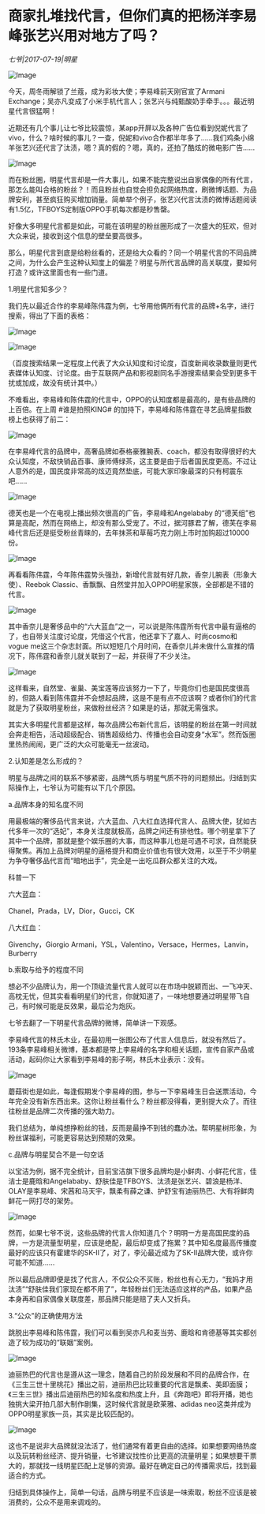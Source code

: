 # 商家扎堆找代言，但你们真的把杨洋李易峰张艺兴用对地方了吗？

*七爷|2017-07-19|明星*

![Image](http://p1.pstatp.com/large/31cf00019e7a3b5b89dc)

今天，周冬雨解锁了兰蔻，成为彩妆大使；李易峰前天刚官宣了Armani Exchange；吴亦凡变成了小米手机代言人；张艺兴与纯甄酸奶手牵手。。。最近明星代言很猛啊！

近期还有几个事儿让七爷比较震惊，某app开屏以及各种广告位看到倪妮代言了vivo，什么？啥时候的事儿？一查，倪妮和vivo合作都半年多了……我们鸡条小绵羊张艺兴还代言了汰渍，嗯？真的假的？嗯，真的，还拍了酷炫的微电影广告……

![Image](http://p3.pstatp.com/large/31d00000d39868f10a20)

而在粉丝圈，明星代言却是一件大事儿，如果不能完整说出自家偶像的所有代言，那怎么能叫合格的粉丝？！而且粉丝也自觉会担负起网络热度，刷微博话题、为品牌安利，甚至疯狂购买增加销量。简单举个例子，张艺兴代言汰渍的微博话题阅读有1.5亿，TFBOYS定制版OPPO手机每次都是秒售罄。

好像大多明星代言都是如此，可能在该明星的粉丝圈形成了一次盛大的狂欢，但对大众来说，接收到这个信息的壁垒要高很多。

那么，明星代言到底是给粉丝看的，还是给大众看的？同一个明星代言的不同品牌之间，为什么会产生这种认知度上的偏差？明星与所代言品牌的高关联度，要如何打造？或许这里面也有一些门道。

1.明星代言知多少？

我们先以最近合作的李易峰陈伟霆为例，七爷用他俩所有代言的品牌+名字，进行搜索，得出了下面的表格：

![Image](http://p1.pstatp.com/large/31cd0001a5986a9f2d3a)

![Image](http://p3.pstatp.com/large/31cd0001a599cc4f1a1c)

（百度搜索结果一定程度上代表了大众认知度和讨论度，百度新闻收录数量则更代表媒体认知度、讨论度。由于互联网产品和影视剧同名手游搜索结果会受到更多干扰或加成，故没有统计其中。）

不难看出，李易峰和陈伟霆的代言中，OPPO的认知度都是最高的，是有些品牌的上百倍。在上周 #谁是拍照KING# 的加持下，李易峰和陈伟霆在寻艺品牌星指数榜上也获得了前二：

![Image](http://p3.pstatp.com/large/31c90001a0c14b405aa6)

在李易峰代言的品牌中，高奢品牌如泰格豪雅腕表、coach，都没有取得很好的大众认知度，不敌快销品百事、康师傅绿茶，这主要是由于后者国民度更高。不过让人意外的是，国民度非常高的炫迈竟然垫底，可能大家印象最深的只有柯震东吧……

![Image](http://p3.pstatp.com/large/31bf00048f58fbea9312)

德芙也是一个在电视上播出频次很高的广告，李易峰和Angelababy 的“德芙组”也算是高配，然而在网络上，却没有那么受宠了。不过，据河豚君了解，德芙在李易峰代言后还是挺受粉丝青睐的，去年抹茶和草莓巧克力刚上市时加购超过10000份。

![Image](http://p3.pstatp.com/large/31bd0001a16ac75037cf)

再看看陈伟霆，今年陈伟霆势头强劲，新增代言就有好几款，香奈儿腕表（形象大使）、Reebok Classic、香飘飘、自然堂并加入OPPO明星家族，全部都是不错的代言。

![Image](http://p1.pstatp.com/large/31bd0001a16b6b453820)

其中香奈儿是奢侈品中的“六大蓝血”之一，可以说是陈伟霆所有代言中最有逼格的了，也自带关注度讨论度，凭借这个代言，他还拿下了嘉人、时尚cosmo和vogue me这三个杂志封面。所以短短几个月时间，在香奈儿并未做什么宣推的情况下，陈伟霆和香奈儿就关联到了一起，并获得了不少关注。

![Image](http://p3.pstatp.com/large/31cf00019e7c0bfb31ca)

这样看来，自然堂、雀巢、美宝莲等应该努力一下了，毕竟你们也是国民度很高的，但路人看到陈伟霆并不会想起品牌，这是不是有点不应该啊？或者你们的代言就是为了获取明星粉丝，来做粉丝经济？如果是的话，那就无需强求。

其实大多明星代言都是这样，每次品牌公布新代言后，该明星的粉丝在第一时间就会奔走相告，活动超级配合、销售超级给力、传播也会自动变身“水军”。然而饭圈里热热闹闹，更广泛的大众可能毫无一丝波动。

2.认知差是怎么形成的？

明星与品牌之间的联系不够紧密，品牌气质与明星气质不符的问题频出。归结到实际操作上，七爷认为可能有以下几个原因。

a.品牌本身的知名度不同

用最极端的奢侈品代言来说，六大蓝血、八大红血选择代言人、品牌大使，犹如古代多年一次的“选妃”，本身关注度就极高，品牌之间还有排他性。哪个明星拿下了其中一个品牌，那就是整个娱乐圈的大事，而这种事儿也是可遇不可求，自然能获得聚焦。再加上品牌对明星的逼格提升和商业价值也有很大效用，以至于不少明星为争夺奢侈品代言而“暗地出手”，完全是一出吃瓜群众都关注的大戏。

科普一下

六大蓝血：

Chanel，Prada，LV，Dior，Gucci，CK

八大红血：

Givenchy，Giorgio Armani，YSL，Valentino，Versace，Hermes，Lanvin，Burberry

b.索取与给予的程度不同

想必不少品牌认为，用一个顶级流量代言人就可以在市场中脱颖而出、一飞冲天、高枕无忧，但其实看看明星们的代言，你就知道了，一味地想要通过明星带飞自己，有时候可能是反效果，最后沦为炮灰。

七爷去翻了一下明星代言品牌的微博，简单讲一下观感。

李易峰代言的林氏木业，在最初用一张图公布了代言人信息后，就没有然后了。193条李易峰相关微博，基本都是带上李易峰的名字和相关话题，宣传自家产品或活动，起码你让大家看到李易峰的影子啊，林氏木业表示：没有。

![Image](http://p3.pstatp.com/large/31d00000d39bcb96575e)

蘑菇街也是如此，每逢假期发个李易峰的图，参与一下李易峰生日会送票活动，今年完全没有新东西出来。这你让粉丝看什么？粉丝都没得看，更别提大众了。而往往粉丝是品牌二次传播的强大助力。

我们总结为，单纯想挣粉丝的钱，反而是最挣不到钱的蠢办法。帮明星树形象，为粉丝谋福利，可能更容易达到预期的效果。

c.品牌与明星契合不是一句空话

以宝洁为例，据不完全统计，目前宝洁旗下很多品牌均是小鲜肉、小鲜花代言，佳洁士是鹿晗和Angelababy、舒肤佳是TFBOYS、汰渍是张艺兴、碧浪是杨洋、OLAY是李易峰、宋茜和马天宇，飘柔有薛之谦、护舒宝有迪丽热巴、大有将鲜肉鲜花一网打尽的架势。

![Image](http://p1.pstatp.com/large/31d00000d39ec8559c14)

然而，如果七爷不说，这些品牌的代言人你知道几个？明明一方是高国民度的品牌，一方是流量型明星，应该是绝配，最后却变成了拖累？其中知名度最高传播度最好的应该只有霍建华的SK-II了，对了，李沁最近成为了SK-II品牌大使，或许你可能不知道……

所以最后品牌即便是找了代言人，不仅公众不买账，粉丝也有心无力，“我妈才用汰渍”“舒肤佳我们家现在都不用了”，年轻粉丝们无法适应这样的产品，如果产品本身再和自家偶像关联度差，那品牌只能是赔了夫人又折兵。

3.“公众”的正确使用方法

跳脱出李易峰和陈伟霆，我们可以看到吴亦凡和麦当劳、鹿晗和肯德基等其实都创造了较为成功的“联姻”案例。

![Image](http://p3.pstatp.com/large/31bd0001a16ce9474053)

迪丽热巴的代言也是遵从这一理念，随着自己的阶段发展和不同的品牌合作，在《三生三世十里桃花》播出之前，迪丽热巴比较重要的代言是飘柔、美即面膜；《三生三世》播出后迪丽热巴的知名度和热度上升，且《奔跑吧》即将开播，她也独挑大梁开拍几部大制作剧集，这时候代言就是欧莱雅、adidas neo这类并成为OPPO明星家族一员，其实是比较匹配的。

![Image](http://p3.pstatp.com/large/31bf00048f5922fab743)

这也不是说非大品牌就没法活了，他们通常有着更自由的选择。如果想要网络热度以及玩转粉丝经济、提升销量，七爷建议找性价比更高的流量明星；如果想要干票大的，那就找一线明星匹配上足够的资源。最好在确定自己的传播需求后，找到最适合的方式。

归结到具体操作上，简单一句话，品牌与明星不应该是一味索取，粉丝不应该是被消费的，公众不是用来调戏的。

